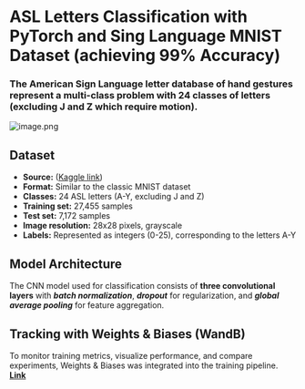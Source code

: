 # ASL Letters Classification with PyTorch and Sing Language MNIST Dataset (achieving $99\%$ Accuracy)

### The American Sign Language letter database of hand gestures represent a multi-class problem with 24 classes of letters (excluding J and Z which require motion).

![image.png](data\american_sign_language.PNG)

## Dataset

- **Source:** ([Kaggle link](https://www.kaggle.com/datasets/datamunge/sign-language-mnist))
- **Format:** Similar to the classic MNIST dataset
- **Classes:** 24 ASL letters (A-Y, excluding J and Z)
- **Training set:** 27,455 samples
- **Test set:** 7,172 samples
- **Image resolution:** 28x28 pixels, grayscale
- **Labels:** Represented as integers (0-25), corresponding to the letters A-Y

## Model Architecture

The CNN model used for classification consists of **three convolutional layers** with **_batch normalization_**, **_dropout_** for regularization, and **_global average pooling_** for feature aggregation.

## Tracking with Weights & Biases (WandB)

To monitor training metrics, visualize performance, and compare experiments, Weights & Biases was integrated into the training pipeline. [**Link**](https://wandb.ai/viathorrr/ASL%20Alphabet%20Classification%20with%20PyTorch?nw=nwuserviathorr)
